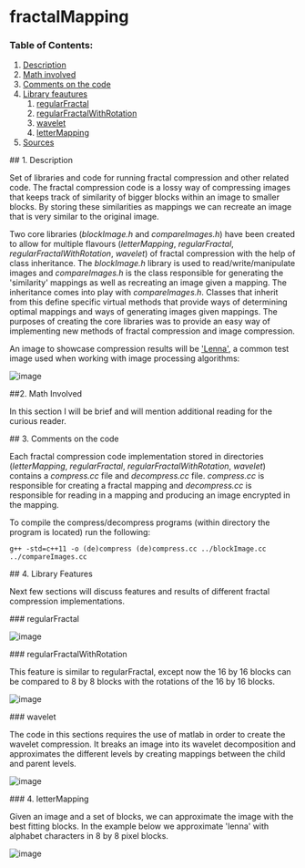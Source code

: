 # fractalMapping

### Table of Contents:
1.  [Description](#d)
2.  [Math involved](#mi)
3.  [Comments on the code](#lc)
4.  [Library feautures](#lf)
	1. [regularFractal](#rf)
	2. [regularFractalWithRotation](#rfwr)
	3. [wavelet](#w)
	4. [letterMapping](#lm)
4.	[Sources](#sources)


<a name="d">
## 1. Description
</a>

Set of libraries and code for running fractal compression and other related code. The fractal compression code is a lossy way of compressing images that keeps track of similarity of bigger blocks within an image to smaller blocks. By storing these similarities as mappings we can recreate an image that is very similar to the original image. 


Two core libraries (_blockImage.h_ and _compareImages.h_) have been created to allow for multiple flavours (_letterMapping_, _regularFractal_, _regularFractalWithRotation_, _wavelet_) of fractal compression with the help of class inheritance. The _blockImage.h_ library is used to read/write/manipulate images and _compareImages.h_ is the class responsible for generating the 'similarity' mappings as well as recreating an image given a mapping. The inheritance comes into play with _compareImages.h_. Classes that inherit from this define specific virtual methods that provide ways of determining optimal mappings and ways of generating images given mappings. The purposes of creating the core libraries was to provide an easy way of implementing new methods of fractal compression and image compression.


An image to showcase compression results will be ['Lenna'](http://www.cs.cmu.edu/~chuck/lennapg/lenna.shtml), a common test image used when working with image processing algorithms:


![image](sample_images/lenna.png)



<a name="mi">
##2. Math Involved
</a>

In this section I will be brief and will mention additional reading for the curious reader.






<a name="lc">
## 3. Comments on the code
</a>

Each fractal compression code implementation stored in directories (_letterMapping_, _regularFractal_, _regularFractalWithRotation_, _wavelet_) contains a _compress.cc_ file and _decompress.cc_ file. _compress.cc_ is responsible for creating a fractal mapping and _decompress.cc_ is responsible for reading in a mapping and producing an image encrypted in the mapping. 


To compile the compress/decompress programs (within directory the program is located) run the following:


```
g++ -std=c++11 -o (de)compress (de)compress.cc ../blockImage.cc ../compareImages.cc
```


<a name="lf">
## 4. Library Features
</a>

Next few sections will discuss features and results of different fractal compression implementations.


<a name="rf">
### regularFractal
</a>

![image](sample_images/regular.png)

<a name="rfwr">
### regularFractalWithRotation
</a>


This feature is similar to regularFractal, except now the 16 by 16 blocks can be compared to 8 by 8 blocks with the rotations of the 16 by 16 blocks.

![image](sample_images/regularWithRotation.png)

<a name="w">
### wavelet
</a>

The code in this sections requires the use of matlab in order to create the wavelet compression. It breaks an image into its wavelet decomposition and approximates the different levels by creating mappings between the child and parent levels.


![image](sample_images/lenna_approx_3.png)

<a name="lm">
### 4. letterMapping
</a>

Given an image and a set of blocks, we can approximate the image with the best fitting blocks. In the example below we approximate 'lenna' with alphabet characters in 8 by 8 pixel blocks.

![image](sample_images/lenna_letter.png)

